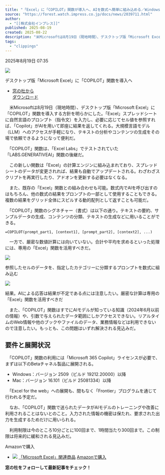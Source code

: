 ```yaml
---
title: "「Excel」に「COPILOT」関数が導入へ、AIを数式へ簡単に組み込める／Windows/Mac向けベータ版で展開開始"
source: "https://forest.watch.impress.co.jp/docs/news/2039711.html"
author:
  - "[[株式会社インプレス]]"
published: 2025-08-19
created: 2025-08-22
description: "米Microsoftは8月19日（現地時間）、デスクトップ版「Microsoft Excel」に「COPILOT」関数を導入する方針を明らかにした。「Excel」スプレッドシートに自然言語のプロンプト（指令文）を入力し、必要に応じてセル値を参照すれば、「Copilot」がAIを用いて即座に結果を返してくれる。大規模言語モデル（LLM）へのアクセスが手軽になり、テキストの分析やコンテンツの生成をその場で依頼できるようになって便利だ。"
tags:
  - "clippings"
---
```

2025年8月19日 07:35

[![](https://asset.watch.impress.co.jp/img/wf/docs/2039/711/image_top_l.png)](https://forest.watch.impress.co.jp/img/wf/docs/2039/711/html/image_top.png.html)

デスクトップ版「Microsoft Excel」に「COPILOT」関数を導入へ

- [窓の杜から  
	ダウンロード](https://forest.watch.impress.co.jp/library/software/microsof365/)

　米Microsoftは8月19日（現地時間）、デスクトップ版「Microsoft Excel」に「COPILOT」関数を導入する方針を明らかにした。「Excel」スプレッドシートに自然言語のプロンプト（指令文）を入力し、必要に応じてセル値を参照すれば、「Copilot」がAIを用いて即座に結果を返してくれる。大規模言語モデル（LLM）へのアクセスが手軽になり、テキストの分析やコンテンツの生成をその場で依頼できるようになって便利だ。

　「COPILOT」関数は、「Excel Labs」でテストされていた「LABS.GENERATIVEAI」関数の後継だ。

　この新しい関数は「Excel」の計算エンジンに組み込まれており、スプレッドシートのデータが変更されれば、結果も自動でアップデートされる。わざわざスクリプトを再実行したり、アドオンを更新する必要はなくなる。

　また、既存の「Excel」関数との組み合わせも可能。数式内でAIを呼び出すのはもちろん、他の数式の結果をプロンプトの一部として使用することもできる。複数の結果をグリッド全体にスピルする動的配列として返すことも可能だ。

　「COPILOT」関数のシグネチャー（書式）は以下の通り。テキストの要約、サンプルデータの生成、コンテンツの分類、テキストの生成などに用いることができる。

```
=COPILOT(prompt_part1, [context1], [prompt_part2], [context2], ...)
```

　一方で、厳密な数値計算には向いていない。合計や平均を求めるといった処理には、専用の「Excel」関数を活用すべきだ。

[![](https://asset.watch.impress.co.jp/img/wf/docs/2039/711/image2_l.png)](https://forest.watch.impress.co.jp/img/wf/docs/2039/711/html/image2.png.html)

参照したセルのデータを、指定したカテゴリーに分類するプロンプトを数式に組み込む

[![](https://asset.watch.impress.co.jp/img/wf/docs/2039/711/image3_l.png)](https://forest.watch.impress.co.jp/img/wf/docs/2039/711/html/image3.png.html)

結果。AIによる応答は結果が不定である点には注意したい。厳密な計算は専用の「Excel」関数を活用すべきだ

　また、「COPILOT」関数はすでにAIモデルが知っている知識（2024年6月以前の情報）や、引数で与えられたデータ範囲にしかアクセスできない。リアルタイムのWeb情報や他のブックやファイルのデータ、業務情報などは利用できないので注意したい。もっとも、この問題はいずれ解決される見込みだ。

## 要件と展開状況

　「COPILOT」関数の利用には「Microsoft 365 Copilot」ライセンスが必要で、まずは以下のBetaチャネル製品に展開される。

- Windows：バージョン 2509（ビルド 19212.20000）以降
- Mac：バージョン 16.101（ビルド 25081334）以降

　「Excel for the web」への展開も、間もなく「Frontier」プログラムを通じて行われる予定だ。

　なお、「COPILOT」関数で送られたデータがAIモデルのトレーニングや改善に利用されることはないとのこと。入力された情報の機密は保たれ、要求された出力を生成するためだけに用いられる。

　利用制限は今のところ10分ごとに100回まで、1時間当たり300回まで。この制限は将来的に緩和される見込みだ。

Amazonで購入

- [![](https://images-na.ssl-images-amazon.com/images/P/B0DFP8T4N5.09._SCTZZZZZZZ_PE.jpg)](https://www.amazon.co.jp/s?k=Microsoft+Excel?tag=impresswatch-18-22&ref=nosim)
	[「Microsoft Excel」関連商品](https://www.amazon.co.jp/s?k=Microsoft+Excel&tag=impresswatch-18-22&ref=nosim) [Amazonで購入](https://www.amazon.co.jp/s?k=Microsoft+Excel&tag=impresswatch-18-22&ref=nosim)

**窓の杜をフォローして最新記事をチェック！**
